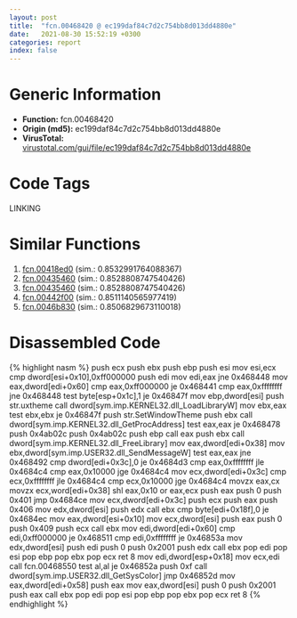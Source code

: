 ```yaml
---
layout: post
title:  "fcn.00468420 @ ec199daf84c7d2c754bb8d013dd4880e"
date:   2021-08-30 15:52:19 +0300
categories: report
index: false
---
```


# Generic Information
- **Function:** fcn.00468420
- **Origin (md5):** ec199daf84c7d2c754bb8d013dd4880e
- **VirusTotal:** [virustotal.com/gui/file/ec199daf84c7d2c754bb8d013dd4880e][virustotal_ref]

# Code Tags
<span class="tag" id="LINKING">LINKING</span>


# Similar Functions

1. [fcn.00418ed0][similar_1_ref] (sim.: 0.8532991764088367)
2. [fcn.00435460][similar_2_ref] (sim.: 0.8528808747540426)
3. [fcn.00435460][similar_3_ref] (sim.: 0.8528808747540426)
4. [fcn.00442f00][similar_4_ref] (sim.: 0.8511140565977419)
5. [fcn.0046b830][similar_5_ref] (sim.: 0.8506829673110018)


# Disassembled Code

{% highlight nasm %}
push ecx
push ebx
push ebp
push esi
mov esi,ecx
cmp dword[esi+0x10],0xff000000
push edi
mov edi,eax
jne 0x468448
mov eax,dword[edi+0x60]
cmp eax,0xff000000
je 0x468441
cmp eax,0xffffffff
jne 0x468448
test byte[esp+0x1c],1
je 0x46847f
mov ebp,dword[esi]
push str.uxtheme
call dword[sym.imp.KERNEL32.dll_LoadLibraryW]
mov ebx,eax
test ebx,ebx
je 0x46847f
push str.SetWindowTheme
push ebx
call dword[sym.imp.KERNEL32.dll_GetProcAddress]
test eax,eax
je 0x468478
push 0x4ab02c
push 0x4ab02c
push ebp
call eax
push ebx
call dword[sym.imp.KERNEL32.dll_FreeLibrary]
mov eax,dword[edi+0x38]
mov ebx,dword[sym.imp.USER32.dll_SendMessageW]
test eax,eax
jne 0x468492
cmp dword[edi+0x3c],0
je 0x4684d3
cmp eax,0xffffffff
jle 0x4684c4
cmp eax,0x10000
jge 0x4684c4
mov ecx,dword[edi+0x3c]
cmp ecx,0xffffffff
jle 0x4684c4
cmp ecx,0x10000
jge 0x4684c4
movzx eax,cx
movzx ecx,word[edi+0x38]
shl eax,0x10
or eax,ecx
push eax
push 0
push 0x401
jmp 0x4684ce
mov ecx,dword[edi+0x3c]
push ecx
push eax
push 0x406
mov edx,dword[esi]
push edx
call ebx
cmp byte[edi+0x18f],0
je 0x4684ec
mov eax,dword[esi+0x10]
mov ecx,dword[esi]
push eax
push 0
push 0x409
push ecx
call ebx
mov edi,dword[edi+0x60]
cmp edi,0xff000000
je 0x468511
cmp edi,0xffffffff
je 0x46853a
mov edx,dword[esi]
push edi
push 0
push 0x2001
push edx
call ebx
pop edi
pop esi
pop ebp
pop ebx
pop ecx
ret 8
mov edi,dword[esp+0x18]
mov ecx,edi
call fcn.00468550
test al,al
je 0x46852a
push 0xf
call dword[sym.imp.USER32.dll_GetSysColor]
jmp 0x46852d
mov eax,dword[edi+0x58]
push eax
mov eax,dword[esi]
push 0
push 0x2001
push eax
call ebx
pop edi
pop esi
pop ebp
pop ebx
pop ecx
ret 8
{% endhighlight %}


[similar_1_ref]: /report/fcn.00418ed0@be7fba7cc724acf4ae2900d99e0fc9c3
[similar_2_ref]: /report/fcn.00435460@4fe6510221c33bf023f6abed461fc13f
[similar_3_ref]: /report/fcn.00435460@ec199daf84c7d2c754bb8d013dd4880e
[similar_4_ref]: /report/fcn.00442f00@ec199daf84c7d2c754bb8d013dd4880e
[similar_5_ref]: /report/fcn.0046b830@4fe6510221c33bf023f6abed461fc13f
[virustotal_ref]: https://www.virustotal.com/gui/file/ec199daf84c7d2c754bb8d013dd4880e